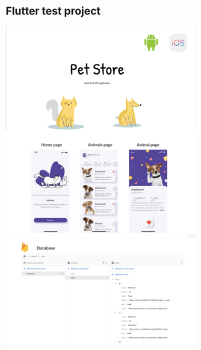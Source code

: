 # Flutter test project
![image](https://github.com/nuttert/FlutterTest/blob/master/presentation_slides/1.png)
![image](https://github.com/nuttert/FlutterTest/blob/master/presentation_slides/2.png)
![image](https://github.com/nuttert/FlutterTest/blob/master/presentation_slides/3.png)

